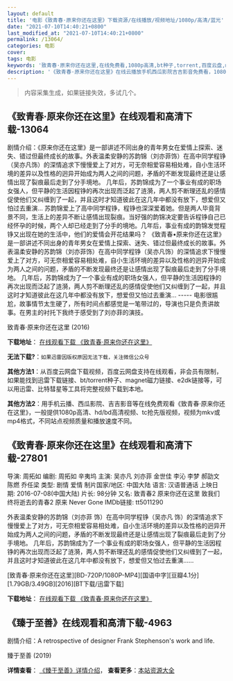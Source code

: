 ```yaml
---
layout: default
title: '电影《致青春·原来你还在这里》下载资源/在线播放/视频地址/1080p/高清/蓝光'
date: "2021-07-10T14:40:21+0800"
last_modified_at: "2021-07-10T14:40:21+0800"
permalink: /13064/
categories: 电影
cover:
tags: 电影
keywords: '致青春·原来你还在这里,在线免费看,1080p高清,bt种子,torrent,百度云盘,magnet,磁力链,迅雷下载资源'
description: '《致青春·原来你还在这里》在线云播放手机西瓜影院吉吉影音免费看，1080p高清bd/hd未删减完整版和tc抢先枪版，mkv/mp4格式，附带bt/torrent种子、magnet/磁力链、百度云盘、网盘资源迅雷下载链接'
---
```


>内容采集生成，如果链接失效，多试几个。


## 《致青春·原来你还在这里》在线观看和高清下载-13064

剧情介绍：《原来你还在这里》是一部讲述不同出身的青年男女在爱情上探索、迷失、错过但最终成长的故事。外表温柔安静的苏韵锦（刘亦菲饰）在高中同学程铮（吴亦凡饰）的深情追求下慢慢爱上了对方，可无奈相爱容易相处难，自小生活环境的差异以及性格的迥异开始成为两人之间的问题，矛盾的不断发现最终还是让感情出现了裂痕最后走到了分手境地。  几年后，苏韵锦成为了一个事业有成的职场女强人，但平静的生活因程铮的再次出现而泛起了涟漪，两人剪不断理还乱的感情促使他们又纠缠到了一起，并且这时才知道彼此在这几年中都没有放下，想爱但又怕过去重演… 苏韵锦爱上了高中同学程铮，程铮也深深爱着她。但是两人毕竟背景不同，生活上的差异不断让感情出现裂痕。当好强的韵锦决定要告诉程铮自己已经怀孕的时候，两个人却已经走到了分手的境地。几年后，事业有成的韵锦发觉程铮又出现在她的生活中，他们的爱情会开花结果吗？ 《致青春•原来你还在这里》是一部讲述不同出身的青年男女在爱情上探索、迷失、错过但最终成长的故事。外表温柔安静的苏韵锦（刘亦菲饰）在高中同学程铮（吴亦凡饰）的深情追求下慢慢爱上了对方，可无奈相爱容易相处难，自小生活环境的差异以及性格的迥异开始成为两人之间的问题，矛盾的不断发现最终还是让感情出现了裂痕最后走到了分手境地。 几年后，苏韵锦成为了一个事业有成的职场女强人，但平静的生活因程铮的再次出现而泛起了涟漪，两人剪不断理还乱的感情促使他们又纠缠到了一起，并且这时才知道彼此在这几年中都没有放下，想爱但又怕过去重演… ----- 电影很尴尬，故事情节太生硬了，所有时间点都感觉是一笔带过的，导演也只是负责讲故事。在男主的衬托下我终于感受到了刘亦菲的演技。


致青春·原来你还在这里 (2016)

**下载地址**： [在线观看下载 《致青春·原来你还在这里》](https://www.btbtdy.me/btdy/dy6118.html) 


**无法下载?**：`如果迅雷因版权原因无法下载，关注微信公众号 `

**其他方法1**：从百度云网盘下载视频，百度云网盘支持在线观看，非会员有限制，如果能找到迅雷下载链接、bt/torrent种子、magnet磁力链接、e2dk链接等，可以用迅雷、比特彗星等工具将完整视频下载到本地。

**其他方法2**：用手机云播、西瓜影院、吉吉影音等在线免费观看《致青春·原来你还在这里》，一般提供1080p高清、hd/bd高清视频、tc抢先版视频，视频为mkv或mp4格式，不同站点视频质量和播放速度不同。


## 《致青春·原来你还在这里》在线观看和高清下载-27801

导演: 周拓如 编剧: 周拓如 辛夷坞 主演: 吴亦凡 刘亦菲 金世佳 李沁 李梦 郝劭文 陈燃 乔任梁 类型: 剧情 爱情 制片国家/地区: 中国大陆 语言: 汉语普通话 上映日期: 2016-07-08(中国大陆) 片长: 98分钟 又名: 致青春2 原来你还在这里 致我们终将逝去的青春2 原来 Never Gone IMDb链接: tt5011290

外表温柔安静的苏韵锦（刘亦菲 饰）在高中同学程铮（吴亦凡 饰）的深情追求下慢慢爱上了对方，可无奈相爱容易相处难，自小生活环境的差异以及性格的迥异开始成为两人之间的问题，矛盾的不断发现最终还是让感情出现了裂痕最后走到了分手境地。 几年后，苏韵锦成为了一个事业有成的职场女强人，但平静的生活因程铮的再次出现而泛起了涟漪，两人剪不断理还乱的感情促使他们又纠缠到了一起，并且这时才知道彼此在这几年中都没有放下，想爱但又怕过去重演……


[致青春·原来你还在这里][BD-720P/1080P-MP4][国语中字][豆瓣4.1分][1.79GB/3.49GB][2016][BT下载/迅雷下载]

**下载地址**： [在线观看下载 《致青春·原来你还在这里》](https://www.btdx8.com/torrent/never_gone_2016.html) 


## 《臻于至善》在线观看和高清下载-4963

剧情介绍：A retrospective of designer Frank Stephenson's work and life.


臻于至善 (2019)

**详情查看**： [《臻于至善》详情介绍](/movie/4963/)， **查看更多**：[本站资源大全](/movie/t/all/)

